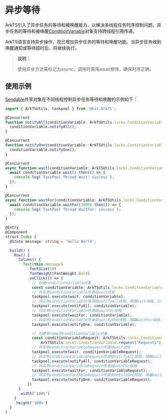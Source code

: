 # 异步等待
<!--Kit: ArkTS-->
<!--Subsystem: CommonLibrary-->
<!--Owner: @lijiamin2025-->
<!--SE: @weng-changcheng-->
<!--TSE: @kirl75; @zsw_zhushiwei-->

ArkTS引入了异步任务的等待和被唤醒能力，以解决多线程任务时序控制问题。异步任务的等待和被唤醒[ConditionVariable](../reference/apis-arkts/arkts-apis-arkts-utils-locks.md#conditionvariable18)对象支持跨线程引用传递。

ArkTS语言支持异步操作，现已增加异步任务的等待和唤醒功能。当异步任务收到唤醒通知或等待超时后，将继续执行。

> **说明：**
>
> 使用异步方法需标记为async，调用时需用await修饰，确保时序正确。

## 使用示例

[Sendable](arkts-sendable.md)共享对象在不同线程控制异步任务等待和唤醒的示例如下：

```ts
import { ArkTSUtils, taskpool } from '@kit.ArkTS';

@Concurrent
function notifyAll(conditionVariable: ArkTSUtils.locks.ConditionVariable) {
  conditionVariable.notifyAll();
}

@Concurrent
function notifyOne(conditionVariable: ArkTSUtils.locks.ConditionVariable) {
  conditionVariable.notifyOne();
}

@Concurrent
async function wait(conditionVariable: ArkTSUtils.locks.ConditionVariable) {
  await conditionVariable.wait().then(() => {
    console.log(`TaskPool Thread Wait: success`);
  });
}

@Concurrent
async function waitFor(conditionVariable: ArkTSUtils.locks.ConditionVariable) {
  await conditionVariable.waitFor(3000).then(() => {
    console.log(`TaskPool Thread WaitFor: success`);
  });
}

@Entry
@Component
struct Index {
  @State message: string = 'Hello World';

  build() {
    Row() {
      Column() {
        Text(this.message)
          .fontSize(50)
          .fontWeight(FontWeight.Bold)
          .onClick(() => {
            // 创建conditionVariable对象
            const conditionVariable: ArkTSUtils.locks.ConditionVariable = new ArkTSUtils.locks.ConditionVariable();
            // 将实例conditionVariable传递给wait线程
            taskpool.execute(wait, conditionVariable);
            // 将实例conditionVariable传递给notifyAll线程，唤醒wait线程，日志输出"TaskPool Thread Wait: success"
            taskpool.execute(notifyAll, conditionVariable);
            // 将实例conditionVariable传递给waitFor线程
            taskpool.execute(waitFor, conditionVariable);
            // 将实例conditionVariable传递给notifyOne线程，唤醒waitFor线程，日志输出"TaskPool Thread WaitFor: success"
            taskpool.execute(notifyOne, conditionVariable);

            // 创建有name的conditionVariable对象
            const conditionVariableRequest: ArkTSUtils.locks.ConditionVariable =
                ArkTSUtils.locks.ConditionVariable.request("Request1");
            // 将实例conditionVariableRequest传递给wait线程
            taskpool.execute(wait, conditionVariableRequest);
            // 将实例conditionVariableRequest传递给notifyAll线程，唤醒wait线程，日志输出"TaskPool Thread Wait: success"
            taskpool.execute(notifyAll, conditionVariableRequest);
            // 将实例conditionVariableRequest传递给waitFor线程
            taskpool.execute(waitFor, conditionVariableRequest);
            // 将实例conditionVariableRequest传递给notifyOne线程，唤醒waitFor线程，日志输出"TaskPool Thread WaitFor: success"
            taskpool.execute(notifyOne, conditionVariableRequest);
          })
      }
      .width('100%')
    }
    .height('100%')
  }
}
```
